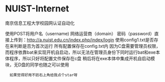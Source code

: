 # NUIST-Internet
南京信息工程大学校园网认证自动化
  
  使用POST将用户名（username) 网络运营商（domain） 密码（password）直接上传到：http://a.nuist.edu.cn/index.php/index/login
  使用config1.txt是否存在来判断是否为首次运行
  所有配置保存在config.txt内
  因为C盘需要管理员权限，而程序依靠bat来实现开机自启动，所以无法在管理员身份下同时运行bat和exe本体程序，所以只好将配置文件保存在c盘
  稍后将在exe本体中集成开机自启动模块，无D盘的同学也随之可以使用 
      
      
      如果觉得好用不妨右上角给我点个star呀
  

